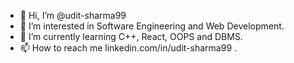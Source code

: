 - 👋 Hi, I’m @udit-sharma99
- 👀 I’m interested in Software Engineering and Web Development.
- 🌱 I’m currently learning C++, React, OOPS and DBMS. 
- 📫 How to reach me linkedin.com/in/udit-sharma99 . 
